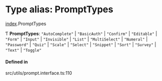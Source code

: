 # Type alias: PromptTypes

[index](../modules/index.md).PromptTypes

Ƭ **PromptTypes**: ``"AutoComplete"`` \| ``"BasicAuth"`` \| ``"Confirm"`` \| ``"Editable"`` \| ``"Form"`` \| ``"Input"`` \| ``"Invisible"`` \| ``"List"`` \| ``"MultiSelect"`` \| ``"Numeral"`` \| ``"Password"`` \| ``"Quiz"`` \| ``"Scale"`` \| ``"Select"`` \| ``"Snippet"`` \| ``"Sort"`` \| ``"Survey"`` \| ``"Text"`` \| ``"Toggle"``

#### Defined in

src/utils/prompt.interface.ts:110
